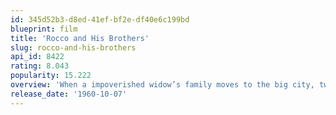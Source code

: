 ```yaml
---
id: 345d52b3-d8ed-41ef-bf2e-df40e6c199bd
blueprint: film
title: 'Rocco and His Brothers'
slug: rocco-and-his-brothers
api_id: 8422
rating: 8.043
popularity: 15.222
overview: 'When a impoverished widow’s family moves to the big city, two of her five sons become romantic rivals with deadly results.'
release_date: '1960-10-07'
---
```

